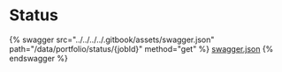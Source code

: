 # Status

{% swagger src="../../../../.gitbook/assets/swagger.json" path="/data/portfolio/status/{jobId}" method="get" %}
[swagger.json](../../../../.gitbook/assets/swagger.json)
{% endswagger %}

